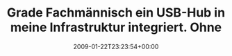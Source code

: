 ---
retweeted: false
source: <a href="http://twitter.com" rel="nofollow">Twitter Web Client</a>
entities:
  hashtags:
  - text: SOA
    indices:
    - '81'
    - '85'
  symbols: []
  user_mentions: []
  urls: []
display_text_range:
- '0'
- '101'
favorite_count: '0'
id_str: '1140505517'
truncated: false
retweet_count: '0'
id: '1140505517'
created_at: Thu Jan 22 23:23:54 +0000 2009
favorited: false
full_text: 'Grade Fachmännisch ein USB-Hub in meine Infrastruktur integriert. Ohne
  Downtime. #SOA zum miterleben!'
lang: de
tags:
- SOA
- pesos/twitter
date: '2009-01-22T23:23:54+00:00'
src: https://twitter.com/bascht/status/1140505517
original_url: https://twitter.com/bascht/status/1140505517
type: twitter_tweet
text: 'Grade Fachmännisch ein USB-Hub in meine Infrastruktur integriert. Ohne Downtime.
  #SOA zum miterleben!'
title: 'Grade Fachmännisch ein USB-Hub in meine Infrastruktur integriert. Ohne '

---